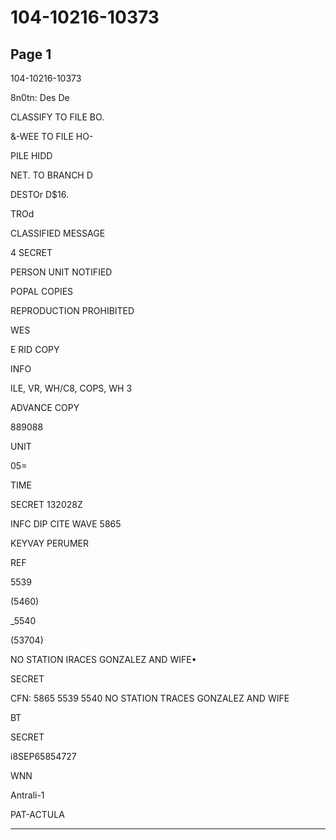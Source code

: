 # 104-10216-10373

## Page 1

104-10216-10373

8n0tn: Des De

CLASSIFY TO FILE BO.

&-WEE TO FILE HO-

PILE HIDD

NET. TO BRANCH D

DESTOr D$16.

TROd

CLASSIFIED MESSAGE

4 SECRET

PERSON UNIT NOTIFIED

POPAL COPIES

REPRODUCTION PROHIBITED

WES

E RID COPY

INFO

ILE, VR, WH/C8, COPS, WH 3

ADVANCE COPY

889088

UNIT

05=

TIME

SECRET 132028Z

INFC DIP CITE WAVE 5865

KEYVAY PERUMER

REF

5539

(5460)

_5540

(53704)

NO STATION IRACES GONZALEZ AND WIFE•

SECRET

CFN: 5865 5539 5540 NO STATION TRACES GONZALEZ AND WIFE

BT

SECRET

i8SEP65854727

WNN

Antrali-1

PAT-ACTULA

---

